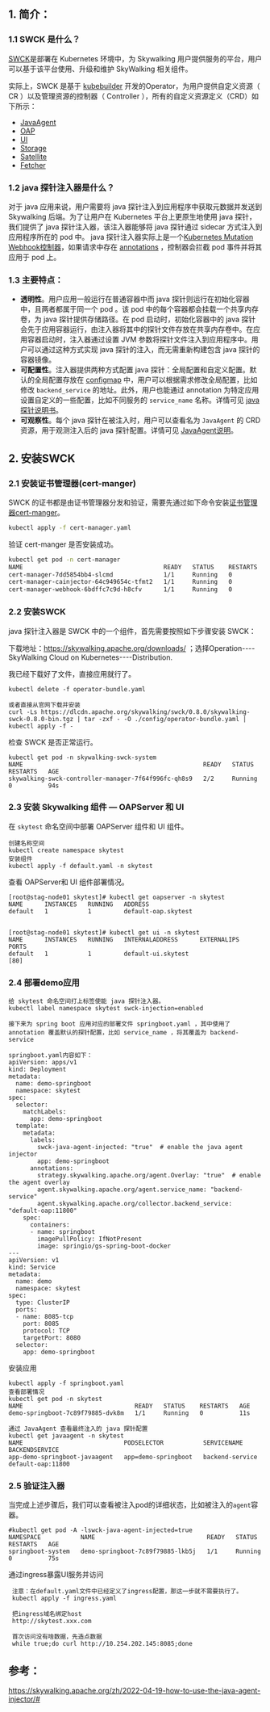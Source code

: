 ## 1. 简介：

### 1.1 SWCK 是什么？

[SWCK](https://github.com/apache/skywalking-swck)是部署在 Kubernetes 环境中，为 Skywalking 用户提供服务的平台，用户可以基于该平台使用、升级和维护 SkyWalking 相关组件。

实际上，SWCK 是基于 [kubebuilder](https://book.kubebuilder.io/) 开发的Operator，为用户提供自定义资源（ CR ）以及管理资源的控制器（ Controller ），所有的自定义资源定义（CRD）如下所示：

- [JavaAgent](https://github.com/apache/skywalking-swck/blob/master/docs/operator.md#javaagent)
- [OAP](https://github.com/apache/skywalking-swck/blob/master/docs/operator.md#oap)
- [UI](https://github.com/apache/skywalking-swck/blob/master/docs/operator.md#ui)
- [Storage](https://github.com/apache/skywalking-swck/blob/master/docs/operator.md#storage)
- [Satellite](https://github.com/apache/skywalking-swck/blob/master/docs/operator.md#satellite)
- [Fetcher](https://github.com/apache/skywalking-swck/blob/master/docs/operator.md#fetcher)

### 1.2  java 探针注入器是什么？

对于 java 应用来说，用户需要将 java 探针注入到应用程序中获取元数据并发送到 Skywalking 后端。为了让用户在 Kubernetes 平台上更原生地使用 java 探针，我们提供了 java 探针注入器，该注入器能够将 java 探针通过 sidecar 方式注入到应用程序所在的 pod 中。 java 探针注入器实际上是一个[Kubernetes Mutation Webhook控制器](https://kubernetes.io/docs/reference/access-authn-authz/admission-controllers/)，如果请求中存在 [annotations](https://kubernetes.io/docs/concepts/overview/working-with-objects/annotations/) ，控制器会拦截 pod 事件并将其应用于 pod 上。

### 1.3 主要特点：

- **透明性**。用户应用一般运行在普通容器中而 java 探针则运行在初始化容器中，且两者都属于同一个 pod 。该 pod 中的每个容器都会挂载一个共享内存卷，为 java 探针提供存储路径。在 pod 启动时，初始化容器中的 java 探针会先于应用容器运行，由注入器将其中的探针文件存放在共享内存卷中。在应用容器启动时，注入器通过设置 JVM 参数将探针文件注入到应用程序中。用户可以通过这种方式实现 java 探针的注入，而无需重新构建包含 java 探针的容器镜像。
- **可配置性**。注入器提供两种方式配置 java 探针：全局配置和自定义配置。默认的全局配置存放在 [configmap](https://kubernetes.io/docs/concepts/configuration/configmap/) 中，用户可以根据需求修改全局配置，比如修改 `backend_service` 的地址。此外，用户也能通过 annotation 为特定应用设置自定义的一些配置，比如不同服务的 `service_name` 名称。详情可见 [java探针说明书](https://github.com/apache/skywalking-swck/blob/master/docs/java-agent-injector.md)。
- **可观察性**。每个 java 探针在被注入时，用户可以查看名为 `JavaAgent` 的 CRD 资源，用于观测注入后的 java 探针配置。详情可见 [JavaAgent说明](https://github.com/apache/skywalking-swck/blob/master/docs/javaagent.md)。



## 2. 安装SWCK

### 2.1 安装证书管理器(cert-manger)

SWCK 的证书都是由证书管理器分发和验证，需要先通过如下命令安装[证书管理器cert-manger](https://cert-manager.io/docs/)。

```sh
kubectl apply -f cert-manager.yaml

```

验证 cert-manger 是否安装成功。

```sh
kubectl get pod -n cert-manager
NAME                                       READY   STATUS    RESTARTS   AGE
cert-manager-7dd5854bb4-slcmd              1/1     Running   0          73s
cert-manager-cainjector-64c949654c-tfmt2   1/1     Running   0          73s
cert-manager-webhook-6bdffc7c9d-h8cfv      1/1     Running   0          73s
```



### 2.2  安装SWCK

java 探针注入器是 SWCK 中的一个组件，首先需要按照如下步骤安装 SWCK：

下载地址：https://skywalking.apache.org/downloads/   ；选择Operation----SkyWalking Cloud on Kubernetes----Distribution.

我已经下载好了文件，直接应用就行了。

```
kubectl delete -f operator-bundle.yaml 

或者直接从官网下载并安装
curl -Ls https://dlcdn.apache.org/skywalking/swck/0.8.0/skywalking-swck-0.8.0-bin.tgz | tar -zxf - -O ./config/operator-bundle.yaml | kubectl apply -f -
```



检查 SWCK 是否正常运行。

```
kubectl get pod -n skywalking-swck-system
NAME                                                  READY   STATUS    RESTARTS   AGE
skywalking-swck-controller-manager-7f64f996fc-qh8s9   2/2     Running   0          94s
```



### 2.3 安装 Skywalking 组件 — OAPServer 和 UI

在 `skytest` 命名空间中部署 OAPServer 组件和 UI 组件。

```
创建名称空间
kubectl create namespace skytest
安装组件
kubectl apply -f default.yaml -n skytest
```

查看 OAPServer和 UI 组件部署情况。

```
[root@stag-node01 skytest]# kubectl get oapserver -n skytest
NAME      INSTANCES   RUNNING   ADDRESS
default   1           1         default-oap.skytest


[root@stag-node01 skytest]# kubectl get ui -n skytest
NAME      INSTANCES   RUNNING   INTERNALADDRESS      EXTERNALIPS   PORTS
default   1           1         default-ui.skytest                 [80]

```

### 2.4 部署demo应用

```
给 skytest 命名空间打上标签使能 java 探针注入器。
kubectl label namespace skytest swck-injection=enabled

接下来为 spring boot 应用对应的部署文件 springboot.yaml ，其中使用了 annotation 覆盖默认的探针配置，比如 service_name ，将其覆盖为 backend-service

springboot.yaml内容如下：
apiVersion: apps/v1
kind: Deployment
metadata:
  name: demo-springboot
  namespace: skytest
spec:
  selector:
    matchLabels:
      app: demo-springboot
  template:
    metadata:
      labels:
        swck-java-agent-injected: "true"  # enable the java agent injector
        app: demo-springboot
      annotations:
        strategy.skywalking.apache.org/agent.Overlay: "true"  # enable the agent overlay
        agent.skywalking.apache.org/agent.service_name: "backend-service"
        agent.skywalking.apache.org/collector.backend_service: "default-oap:11800"
    spec:
      containers:
      - name: springboot
        imagePullPolicy: IfNotPresent
        image: springio/gs-spring-boot-docker
---
apiVersion: v1
kind: Service
metadata:
  name: demo
  namespace: skytest
spec:
  type: ClusterIP
  ports:
  - name: 8085-tcp
    port: 8085
    protocol: TCP
    targetPort: 8080
  selector:
    app: demo-springboot
```

安装应用

```
kubectl apply -f springboot.yaml
查看部署情况
kubectl get pod -n skytest
NAME                               READY   STATUS    RESTARTS   AGE
demo-springboot-7c89f79885-dvk8m   1/1     Running   0          11s

通过 JavaAgent 查看最终注入的 java 探针配置
kubectl get javaagent -n skytest
NAME                            PODSELECTOR           SERVICENAME       BACKENDSERVICE
app-demo-springboot-javaagent   app=demo-springboot   backend-service   default-oap:11800
```



### 2.5 验证注入器

当完成上述步骤后，我们可以查看被注入pod的详细状态，比如被注入的`agent`容器。

```
#kubectl get pod -A -lswck-java-agent-injected=true
NAMESPACE           NAME                               READY   STATUS    RESTARTS   AGE
springboot-system   demo-springboot-7c89f79885-lkb5j   1/1     Running   0          75s
```

通过ingress暴露UI服务并访问

```
 注意：在default.yaml文件中已经定义了ingress配置，那这一步就不需要执行了。
 kubectl apply -f ingress.yaml
 
 把ingress域名绑定host
 http://skytest.xxx.com
 
 首次访问没有啥数据，先造点数据
 while true;do curl http://10.254.202.145:8085;done
```



## 参考：

https://skywalking.apache.org/zh/2022-04-19-how-to-use-the-java-agent-injector/#

